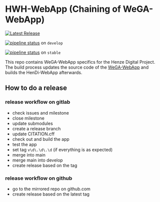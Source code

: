 # HWH-WebApp (Chaining of WeGA-WebApp)

[![Latest Release](https://git.uni-paderborn.de/vife/henze-digital/hwh-webapp/-/badges/release.svg)](https://git.uni-paderborn.de/vife/henze-digital/hwh-webapp/-/releases)

[![pipeline status](https://git.uni-paderborn.de/vife/henze-digital/hwh-webapp/badges/develop/pipeline.svg)](https://git.uni-paderborn.de/vife/henze-digital/hwh-webapp/-/commits/develop) on `develop`

[![pipeline status](https://git.uni-paderborn.de/vife/henze-digital/hwh-webapp/badges/stable/pipeline.svg)](https://git.uni-paderborn.de/vife/henze-digital/hwh-webapp/-/commits/stable)
on `stable`

This repo contains WeGA-WebApp specifics for the Henze Digital Project. The build process updates the source code of the [WeGA-WebApp](https://github.com/Henze-Digital/WeGA-WebApp) and builds the HenDi-WebApp afterwards.

## How to do a release

### release workflow on gitlab
- check issues and milestone
- close milestone
- update submodules
- create a release branch
- update CITATION.cff
- check out and build the app
- test the app
- set tag `v\d\.\d\.\d` (if everything is as expected)
- merge into main
- merge main into develop
- create release based on the tag

### release workflow on github
- go to the mirrored repo on github.com
- create release based on the latest tag